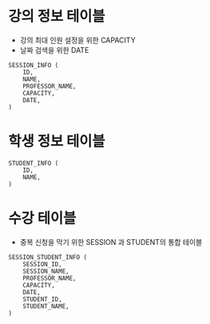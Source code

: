 



# 강의 정보 테이블
* 강의 최대 인원 설정을 위한 CAPACITY
* 날짜 검색을 위한 DATE
```
SESSION_INFO ( 
    ID,
    NAME,
    PROFESSOR_NAME,
    CAPACITY,
    DATE,
)
```

# 학생 정보 테이블
```
STUDENT_INFO (
    ID,
    NAME,
)
```

# 수강 테이블
* 중복 신청을 막기 위한 SESSION 과 STUDENT의 통합 테이블
```
SESSION_STUDENT_INFO (
    SESSION_ID,
    SESSION_NAME,
    PROFESSOR_NAME,
    CAPACITY,
    DATE,
    STUDENT_ID,
    STUDENT_NAME,
)
```



